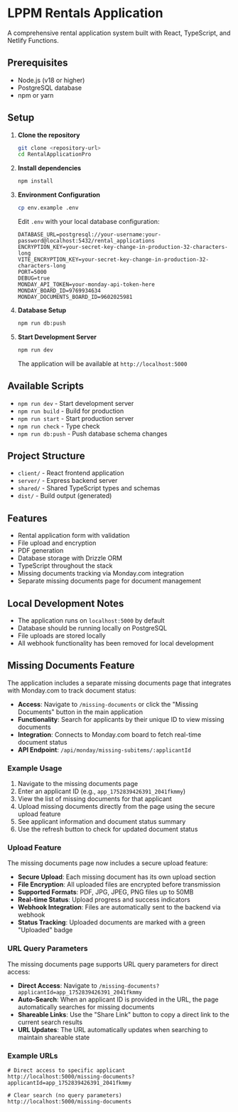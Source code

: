 # LPPM Rentals Application

<!-- Deployment trigger: Fixing Netlify GitHub connectivity issue -->

A comprehensive rental application system built with React, TypeScript, and Netlify Functions.

## Prerequisites

- Node.js (v18 or higher)
- PostgreSQL database
- npm or yarn

## Setup

1. **Clone the repository**
   ```bash
   git clone <repository-url>
   cd RentalApplicationPro
   ```

2. **Install dependencies**
   ```bash
   npm install
   ```

3. **Environment Configuration**
   ```bash
   cp env.example .env
   ```
   
   Edit `.env` with your local database configuration:
   ```env
   DATABASE_URL=postgresql://your-username:your-password@localhost:5432/rental_applications
   ENCRYPTION_KEY=your-secret-key-change-in-production-32-characters-long
   VITE_ENCRYPTION_KEY=your-secret-key-change-in-production-32-characters-long
   PORT=5000
   DEBUG=true
   MONDAY_API_TOKEN=your-monday-api-token-here
   MONDAY_BOARD_ID=9769934634
   MONDAY_DOCUMENTS_BOARD_ID=9602025981
   ```

4. **Database Setup**
   ```bash
   npm run db:push
   ```

5. **Start Development Server**
   ```bash
   npm run dev
   ```

   The application will be available at `http://localhost:5000`

## Available Scripts

- `npm run dev` - Start development server
- `npm run build` - Build for production
- `npm run start` - Start production server
- `npm run check` - Type check
- `npm run db:push` - Push database schema changes

## Project Structure

- `client/` - React frontend application
- `server/` - Express backend server
- `shared/` - Shared TypeScript types and schemas
- `dist/` - Build output (generated)

## Features

- Rental application form with validation
- File upload and encryption
- PDF generation
- Database storage with Drizzle ORM
- TypeScript throughout the stack
- Missing documents tracking via Monday.com integration
- Separate missing documents page for document management

## Local Development Notes

- The application runs on `localhost:5000` by default
- Database should be running locally on PostgreSQL
- File uploads are stored locally
- All webhook functionality has been removed for local development

## Missing Documents Feature

The application includes a separate missing documents page that integrates with Monday.com to track document status:

- **Access**: Navigate to `/missing-documents` or click the "Missing Documents" button in the main application
- **Functionality**: Search for applicants by their unique ID to view missing documents
- **Integration**: Connects to Monday.com board to fetch real-time document status
- **API Endpoint**: `/api/monday/missing-subitems/:applicantId`

### Example Usage

1. Navigate to the missing documents page
2. Enter an applicant ID (e.g., `app_1752839426391_2041fkmmy`)
3. View the list of missing documents for that applicant
4. Upload missing documents directly from the page using the secure upload feature
5. See applicant information and document status summary
6. Use the refresh button to check for updated document status

### Upload Feature

The missing documents page now includes a secure upload feature:

- **Secure Upload**: Each missing document has its own upload section
- **File Encryption**: All uploaded files are encrypted before transmission
- **Supported Formats**: PDF, JPG, JPEG, PNG files up to 50MB
- **Real-time Status**: Upload progress and success indicators
- **Webhook Integration**: Files are automatically sent to the backend via webhook
- **Status Tracking**: Uploaded documents are marked with a green "Uploaded" badge

### URL Query Parameters

The missing documents page supports URL query parameters for direct access:

- **Direct Access**: Navigate to `/missing-documents?applicantId=app_1752839426391_2041fkmmy`
- **Auto-Search**: When an applicant ID is provided in the URL, the page automatically searches for missing documents
- **Shareable Links**: Use the "Share Link" button to copy a direct link to the current search results
- **URL Updates**: The URL automatically updates when searching to maintain shareable state

### Example URLs

```
# Direct access to specific applicant
http://localhost:5000/missing-documents?applicantId=app_1752839426391_2041fkmmy

# Clear search (no query parameters)
http://localhost:5000/missing-documents
``` 